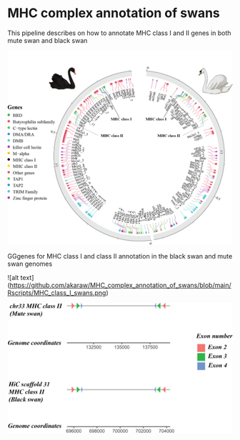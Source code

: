 # MHC complex annotation of swans
This pipeline describes on how to annotate MHC class I and II genes in both mute swan and black swan

![alt text](https://github.com/akaraw/MHC_complex_annotation_of_swans/blob/main/Rscripts/MHC_circlize.png)

GGgenes for MHC class I and class II annotation in the black swan and mute swan genomes

![alt text] (https://github.com/akaraw/MHC_complex_annotation_of_swans/blob/main/Rscripts/MHC_class_I_swans.png)

![alt text](https://github.com/akaraw/MHC_complex_annotation_of_swans/blob/main/Rscripts/MHC_class_II_swans.png)
